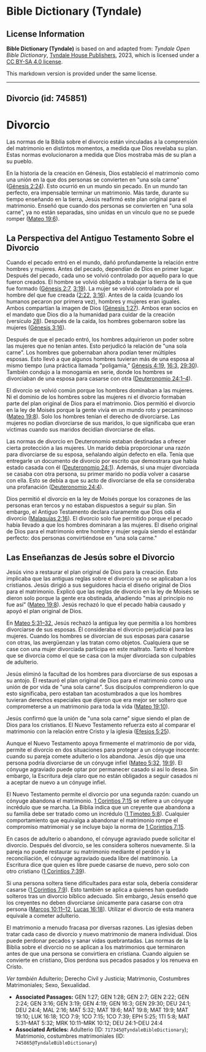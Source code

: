 # Bible Dictionary (Tyndale)

## License Information

**Bible Dictionary (Tyndale)** is based on and adapted from: _Tyndale Open Bible Dictionary_, [Tyndale House Publishers](https://tyndaleopenresources.com/), 2023, which is licensed under a [CC BY-SA 4.0 license](https://creativecommons.org/licenses/by-sa/4.0/legalcode.en).

This markdown version is provided under the same license.



--------------------------------

## Divorcio (id: 745851)

Divorcio
========

Las normas de la Biblia sobre el divorcio están vinculadas a la comprensión del matrimonio en distintos momentos, a medida que Dios revelaba su plan. Estas normas evolucionaron a medida que Dios mostraba más de su plan a su pueblo.

En la historia de la creación en Génesis, Dios estableció el matrimonio como una unión en la que dos personas se convierten en "una sola carne" ([Génesis 2:24](https://ref.ly/Gen2:24)). Esto ocurrió en un mundo sin pecado. En un mundo tan perfecto, era impensable terminar un matrimonio. Más tarde, durante su tiempo enseñando en la tierra, Jesús reafirmó este plan original para el matrimonio. Enseñó que cuando dos personas se convierten en "una sola carne", ya no están separadas, sino unidas en un vínculo que no se puede romper ([Mateo 19:6](https://ref.ly/Matt19:6)).

La Perspectiva del Antiguo Testamento Sobre el Divorcio
-------------------------------------------------------

Cuando el pecado entró en el mundo, dañó profundamente la relación entre hombres y mujeres. Antes del pecado, dependían de Dios en primer lugar. Después del pecado, cada uno se volvió controlado por aquello para lo que fueron creados. El hombre se volvió obligado a trabajar la tierra de la que fue formado ([Génesis 2:7,](https://ref.ly/Gen2:7) [3:19](https://ref.ly/Gen3:19)). La mujer se volvió controlada por el hombre del que fue creada ([2:22,](https://ref.ly/Gen2:22) [3:16](https://ref.ly/Gen3:16)). Antes de la caída (cuando los humanos pecaron por primera vez), hombres y mujeres eran iguales. Ambos compartían la imagen de Dios ([Génesis 1:27](https://ref.ly/Gen1:27)). Ambos eran socios en el mandato que Dios dio a la humanidad para cuidar de la creación (versículo [28](https://ref.ly/Gen1:28)). Después de la caída, los hombres gobernaron sobre las mujeres ([Génesis 3:16](https://ref.ly/Gen3:16)).

Después de que el pecado entró, los hombres adquirieron un poder sobre las mujeres que no tenían antes. Esto perjudicó la relación de "una sola carne". Los hombres que gobernaban ahora podían tener múltiples esposas. Esto llevó a que algunos hombres tuvieran más de una esposa al mismo tiempo (una práctica llamada "poligamia," [Génesis 4:19,](https://ref.ly/Gen4:19) [16:3,](https://ref.ly/Gen16:3) [29:30](https://ref.ly/Gen29:30)). También condujo a la monogamia en serie, donde los hombres se divorciaban de una esposa para casarse con otra ([Deuteronomio 24:1–4](https://ref.ly/Deut24:1-Deut24:4)).

El divorcio se volvió común porque los hombres dominaban a las mujeres. Ni el dominio de los hombres sobre las mujeres ni el divorcio formaban parte del plan original de Dios para el matrimonio. Dios permitió el divorcio en la ley de Moisés porque la gente vivía en un mundo roto y pecaminoso ([Mateo 19:8](https://ref.ly/Matt19:8)). Solo los hombres tenían el derecho de divorciarse. Las mujeres no podían divorciarse de sus maridos, lo que significaba que eran víctimas cuando sus maridos decidían divorciarse de ellas.

Las normas de divorcio en Deuteronomio estaban destinadas a ofrecer cierta protección a las mujeres. Un marido debía proporcionar una razón para divorciarse de su esposa, señalando algún defecto en ella. Tenía que entregarle un documento de divorcio por escrito que demostrara que había estado casada con él ([Deuteronomio 24:1](https://ref.ly/Deut24:1)). Además, si una mujer divorciada se casaba con otra persona, su primer marido no podía volver a casarse con ella. Esto se debía a que su acto de divorciarse de ella se consideraba una profanación ([Deuteronomio 24:4](https://ref.ly/Deut24:4)).

Dios permitió el divorcio en la ley de Moisés porque los corazones de las personas eran tercos y no estaban dispuestos a seguir su plan. Sin embargo, el Antiguo Testamento declara claramente que Dios odia el divorcio ([Malaquías 2:16](https://ref.ly/Mal2:16)). El divorcio solo fue permitido porque el pecado había llevado a que los hombres dominaran a las mujeres. El diseño original de Dios para el matrimonio entre hombre y mujer seguía siendo el estándar perfecto: dos personas convirtiéndose en “una sola carne."

Las Enseñanzas de Jesús sobre el Divorcio
-----------------------------------------

Jesús vino a restaurar el plan original de Dios para la creación. Esto implicaba que las antiguas reglas sobre el divorcio ya no se aplicaban a los cristianos. Jesús dirigió a sus seguidores hacia el diseño original de Dios para el matrimonio. Explicó que las reglas de divorcio en la ley de Moisés se dieron solo porque la gente era obstinada, añadiendo "mas al principio no fue así” ([Mateo 19:8](https://ref.ly/Matt19:8)). Jesús rechazó lo que el pecado había causado y apoyó el plan original de Dios.

En [Mateo 5:31–32,](https://ref.ly/Matt5:31-Matt5:32) Jesús rechazó la antigua ley que permitía a los hombres divorciarse de sus esposas. Él consideraba el divorcio perjudicial para las mujeres. Cuando los hombres se divorcian de sus esposas para casarse con otras, las avergüenzan y las tratan como objetos. Cualquiera que se case con una mujer divorciada participa en este maltrato. Tanto el hombre que se divorcia como el que se casa con la mujer divorciada son culpables de adulterio.

Jesús eliminó la facultad de los hombres para divorciarse de sus esposas a su antojo. Él restauró el plan original de Dios para el matrimonio como una unión de por vida de "una sola carne". Sus discípulos comprendieron lo que esto significaba, pero estaban tan acostumbrados a que los hombres tuvieran derechos especiales que dijeron que era mejor ser soltero que comprometerse a un matrimonio para toda la vida ([Mateo 19:10](https://ref.ly/Matt19:10)).

Jesús confirmó que la unión de "una sola carne" sigue siendo el plan de Dios para los cristianos. El Nuevo Testamento refuerza esto al comparar el matrimonio con la relación entre Cristo y la iglesia ([Efesios 5:25](https://ref.ly/Eph5:25)).

Aunque el Nuevo Testamento apoya firmemente el matrimonio de por vida, permite el divorcio en dos situaciones para proteger a un cónyuge inocente: cuando su pareja comete adulterio o los abandona. Jesús dijo que una persona podría divorciarse de un cónyuge infiel ([Mateo 5:32,](https://ref.ly/Matt5:32) [19:9](https://ref.ly/Matt19:9)). El cónyuge agraviado puede optar por permanecer casado si así lo desea. Sin embargo, la Escritura deja claro que no están obligados a seguir casados ni a aceptar de nuevo a un cónyuge infiel.

El Nuevo Testamento permite el divorcio por una segunda razón: cuando un cónyuge abandona el matrimonio. [1 Corintios 7:15](https://ref.ly/1Cor7:15) se refiere a un cónyuge incrédulo que se marcha. La Biblia indica que un creyente que abandona a su familia debe ser tratado como un incrédulo ([1 Timoteo 5:8](https://ref.ly/1Tim5:8)). Cualquier comportamiento que equivalga a abandonar el matrimonio rompe el compromiso matrimonial y se incluye bajo la norma de [1 Corintios 7:15](https://ref.ly/1Cor7:15).

En casos de adulterio o abandono, el cónyuge agraviado puede solicitar el divorcio. Después del divorcio, se les considera solteros nuevamente. Si la pareja no puede restaurar su matrimonio mediante el perdón y la reconciliación, el cónyuge agraviado queda libre del matrimonio. La Escritura dice que quien es libre puede casarse de nuevo, pero solo con otro cristiano ([1 Corintios 7:39](https://ref.ly/1Cor7:39)).

Si una persona soltera tiene dificultades para estar sola, debería considerar casarse ([1 Corintios 7:9](https://ref.ly/1Cor7:9)). Esto también se aplica a quienes han quedado solteros tras un divorcio bíblico adecuado. Sin embargo, Jesús enseñó que los creyentes no deben divorciarse únicamente para casarse con otra persona ([Marcos 10:11–12,](https://ref.ly/Mark10:11-Mark10:12) [Lucas 16:18](https://ref.ly/Luke16:18)). Utilizar el divorcio de esta manera equivale a cometer adulterio.

El matrimonio a menudo fracasa por diversas razones. Las iglesias deben tratar cada caso de divorcio y nuevo matrimonio de manera individual. Dios puede perdonar pecados y sanar vidas quebrantadas. Las normas de la Biblia sobre el divorcio no se aplican a los matrimonios que terminaron antes de que una persona se convirtiera en cristiana. Cuando alguien se convierte en cristiano, Dios perdona sus pecados pasados y los renueva en Cristo.

*Ver también* Adulterio; Derecho Civil y Justicia; Matrimonio, Costumbres Matrimoniales; Sexo, Sexualidad.

* **Associated Passages:** GEN 1:27; GEN 1:28; GEN 2:7; GEN 2:22; GEN 2:24; GEN 3:16; GEN 3:19; GEN 4:19; GEN 16:3; GEN 29:30; DEU 24:1; DEU 24:4; MAL 2:16; MAT 5:32; MAT 19:6; MAT 19:8; MAT 19:9; MAT 19:10; LUK 16:18; 1CO 7:9; 1CO 7:15; 1CO 7:39; EPH 5:25; 1TI 5:8; MAT 5:31–MAT 5:32; MRK 10:11–MRK 10:12; DEU 24:1–DEU 24:4
* **Associated Articles:** Adulterio (ID: `717345@TyndaleBibleDictionary`); Matrimonio, costumbres matrimoniales (ID: `745865@TyndaleBibleDictionary`)

